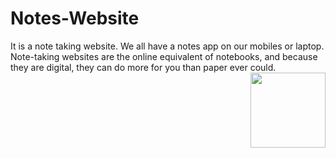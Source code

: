 # Notes-Website
It is a note taking website. We all have a notes app on our mobiles or laptop. Note-taking websites are the online equivalent of notebooks, and because they are digital, they can do more for you than paper ever could. <img src="https://media3.giphy.com/media/bp0fLZr8kFz4Bm4kRV/giphy.gif?cid=790b76117b7230140dfbc620f561089ee536ad2d99068f5a&rid=giphy.gif&ct=g" width="120" align="right" height="120">
